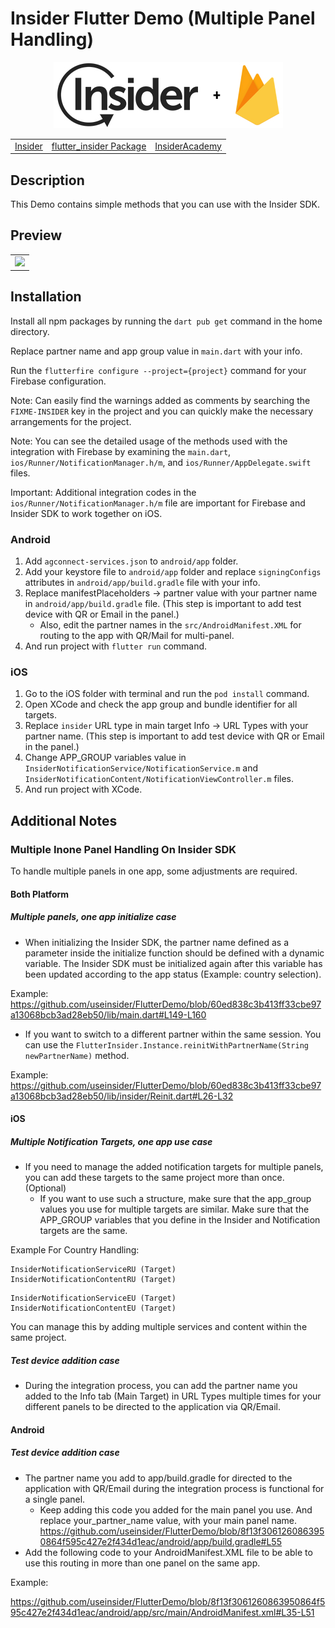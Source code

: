 # Insider Flutter Demo (Multiple Panel Handling)

<p align="center">
  <img src="assets/images/insider-logo-read-me.jpg">

  <table align="center">
    <tr>
      <td><a href="https://useinsider.com/"> Insider </a></td>
      <td><a href="https://pub.dev/packages/flutter_insider"> flutter_insider Package </a></td>
      <td><a href="https://academy.useinsider.com/docs/flutter-integration"> InsiderAcademy </a></td>
    </tr>
  </table>
</p>  

## Description

This Demo contains simple methods that you can use with the Insider SDK.

## Preview

<table align="center">
  <tbody>
    <tr>
      <td><img src="assets/images/preview.gif" width="250"></td>
    </tr>
  </tbody>
</table>


## Installation

Install all npm packages by running the `dart pub get` command in the home directory.

Replace partner name and app group value in `main.dart` with your info.

Run the `flutterfire configure --project={project}` command for your Firebase configuration.

Note: Can easily find the warnings added as comments by searching the `FIXME-INSIDER` key in the project and you can quickly make the necessary arrangements for the project.

Note: You can see the detailed usage of the methods used with the integration with Firebase by examining the `main.dart`, `ios/Runner/NotificationManager.h/m`, and `ios/Runner/AppDelegate.swift` files.

Important: Additional integration codes in the `ios/Runner/NotificationManager.h/m` file are important for Firebase and Insider SDK to work together on iOS.

### Android

1. Add `agconnect-services.json` to `android/app` folder.
2. Add your keystore file to `android/app` folder and replace `signingConfigs` attributes in `android/app/build.gradle` file with your info.
3. Replace manifestPlaceholders -> partner value with your partner name in `android/app/build.gradle` file. (This step is important to add test device with QR or Email in the panel.)
    - Also, edit the partner names in the `src/AndroidManifest.XML` for routing to the app with QR/Mail for multi-panel.
4. And run project with `flutter run` command.

### iOS

1. Go to the iOS folder with terminal and run the `pod install` command.
2. Open XCode and check the app group and bundle identifier for all targets.
3. Replace `insider` URL type in main target Info -> URL Types with your partner name. (This step is important to add test device with QR or Email in the panel.)
4. Change APP_GROUP variables value in `InsiderNotificationService/NotificationService.m` and `InsiderNotificationContent/NotificationViewController.m` files.
5. And run project with XCode.

## Additional Notes

### Multiple Inone Panel Handling On Insider SDK

To handle multiple panels in one app, some adjustments are required.

#### Both Platform

##### Multiple panels, one app initialize case

* When initializing the Insider SDK, the partner name defined as a parameter inside the initialize function should be defined with a dynamic variable. The Insider SDK must be initialized again after this variable has been updated according to the app status (Example: country selection).

Example: https://github.com/useinsider/FlutterDemo/blob/60ed838c3b413ff33cbe97a13068bcb3ad28eb50/lib/main.dart#L149-L160

* If you want to switch to a different partner within the same session. You can use the `FlutterInsider.Instance.reinitWithPartnerName(String newPartnerName)` method.

Example: https://github.com/useinsider/FlutterDemo/blob/60ed838c3b413ff33cbe97a13068bcb3ad28eb50/lib/insider/Reinit.dart#L26-L32

#### iOS

##### Multiple Notification Targets, one app use case

* If you need to manage the added notification targets for multiple panels, you can add these targets to the same project more than once. (Optional)
    - If you want to use such a structure, make sure that the app_group values ​​you use for multiple targets are similar. Make sure that the APP_GROUP variables that you define in the Insider and Notification targets are the same.

Example For Country Handling:
```
InsiderNotificationServiceRU (Target)
InsiderNotificationContentRU (Target)
```
 
```
InsiderNotificationServiceEU (Target)
InsiderNotificationContentEU (Target)
```
You can manage this by adding multiple services and content within the same project.

##### Test device addition case

* During the integration process, you can add the partner name you added to the Info tab (Main Target) in URL Types multiple times for your different panels to be directed to the application via QR/Email.

#### Android

#####  Test device addition case

* The partner name you add to app/build.gradle for directed to the application with QR/Email during the integration process is functional for a single panel.
    - Keep adding this code you added for the main panel you use. And replace your_partner_name value, with your main panel name. https://github.com/useinsider/FlutterDemo/blob/8f13f3061260863950864f595c427e2f434d1eac/android/app/build.gradle#L55
* Add the following code to your AndroidManifest.XML file to be able to use this routing in more than one panel on the same app.

Example: 

https://github.com/useinsider/FlutterDemo/blob/8f13f3061260863950864f595c427e2f434d1eac/android/app/src/main/AndroidManifest.xml#L35-L51
